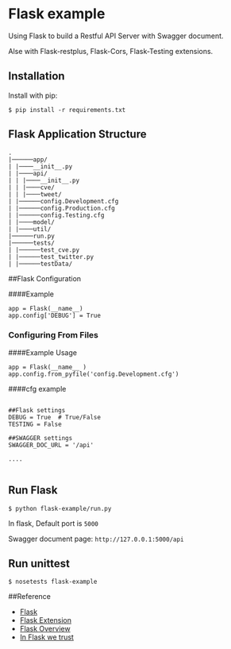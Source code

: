 # Flask example

Using Flask to build a Restful API Server with Swagger document.

Alse with Flask-restplus, Flask-Cors, Flask-Testing extensions.


## Installation

Install with pip:

```
$ pip install -r requirements.txt
```

## Flask Application Structure 
```
.
|──────app/
| |────__init__.py
| |────api/
| | |────__init__.py
| | |────cve/
| | |────tweet/
| |──────config.Development.cfg
| |──────config.Production.cfg
| |──────config.Testing.cfg
| |────model/
| |────util/
|──────run.py
|──────tests/
| |──────test_cve.py
| |──────test_twitter.py
| |──────testData/

```


##Flask Configuration

####Example

```
app = Flask(__name__)
app.config['DEBUG'] = True
```
### Configuring From Files

####Example Usage

```
app = Flask(__name__ )
app.config.from_pyfile('config.Development.cfg')
```

####cfg example

```

##Flask settings
DEBUG = True  # True/False
TESTING = False

##SWAGGER settings
SWAGGER_DOC_URL = '/api'

....


```

## Run Flask
```
$ python flask-example/run.py
```
In flask, Default port is `5000`

Swagger document page:  `http://127.0.0.1:5000/api`

## Run unittest
```
$ nosetests flask-example
```


##Reference

- [Flask](http://flask.pocoo.org/)
- [Flask Extension](http://flask.pocoo.org/extensions/)
- [Flask Overview](https://www.slideshare.net/maxcnunes1/flask-python-16299282)
- [In Flask we trust](http://igordavydenko.com/talks/ua-pycon-2012.pdf)